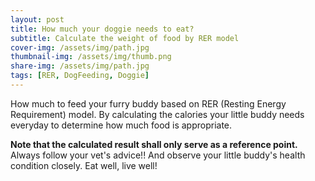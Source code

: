 ```yaml
---
layout: post
title: How much your doggie needs to eat?
subtitle: Calculate the weight of food by RER model
cover-img: /assets/img/path.jpg
thumbnail-img: /assets/img/thumb.png
share-img: /assets/img/path.jpg
tags: [RER, DogFeeding, Doggie]
---
```


How much to feed your furry buddy based on RER (Resting Energy Requirement) model. By calculating the calories your little buddy needs everyday to determine how much food is appropriate. 

**Note that the calculated result shall only serve as a reference point.**
Always follow your vet's advice!! And observe your little buddy's health condition closely. 
Eat well, live well!

<link rel="stylesheet" href="https://embed.calculoid.com/styles/main.css" /><script src="https://embed.calculoid.com/scripts/combined.min.js"></script><div ng-app="calculoid" ng-controller="CalculoidMainCtrl" ng-init="init({calcId:92120,apiKey:'718826d261cac84cc46df'})" ng-include="load()"></div>
